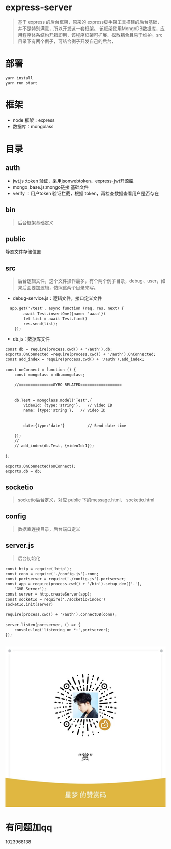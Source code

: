 # express-server
> 基于 express 的后台框架，原来的 express脚手架工具搭建的后台基础，并不是特别满意，所以开发这一套框架。
> 该框架使用MongoDB数据库，应用程序体系结构开箱即用，该程序框架可扩展、松散耦合且易于维护。src 目录下有两个例子，可结合例子开发自己的后台，
# 部署
```
yarn install
yarn run start
```
# 框架
- node 框架：express
- 数据库：mongolass
# 目录
## auth
- jwt.js :token 验证，采用jsonwebtoken、express-jwt开源库.
- mongo_base.js:mongo链接 基础文件
- verify ：用户token 验证拦截，根据 token，再检查数据查看用户是否存在
## bin
> 后台框架基础定义
## public
静态文件存储位置

## src
> 后台逻辑文件，这个文件操作最多，有个两个例子目录，debug、user，如果后面要加逻辑，仿照这两个目录来写。
- debug-service.js：逻辑文件，接口定义文件
```
  app.get('/test', async function (req, res, next) {
        await Test.insertOne({name: 'aaaa'})
        let list = await Test.find()
        res.send(list);
    });
```
- db.js：数据库文件
```
const db = require(process.cwd() + '/auth').db;
exports.OnConnected =require(process.cwd() + '/auth').OnConnected;
const add_index = require(process.cwd() + '/auth').add_index;

const onConnect = function () {
    const mongolass = db.mongolass;

    //===============GYRO RELATED==================


    db.Test = mongolass.model('Test',{
        videoId: {type:'string'},   // video ID
        name: {type:'string'},   // video ID


        date:{type:'date'}          // Send date time

    });
    //
    // add_index(db.Test, {videoId:1});

};

exports.OnConnected(onConnect);
exports.db = db;

```
## socketio
> socketio后台定义，对应 public 下的message.html、 socketio.html

## config
> 数据库连接目录，后台端口定义

## server.js
> 后台初始化

```
const http = require('http');
const conn = require('./config.js').conn;
const portserver = require('./config.js').portserver;
const app = require(process.cwd() + '/bin').setup_dev(['.'],
    'GVR Server');
const server = http.createServer(app);
const socketIo = require('./socketio/index')
socketIo.init(server)

require(process.cwd() + '/auth').connectDB(conn);

server.listen(portserver, () => {
    console.log('listening on *:',portserver);
});


```
![image](./public/image/zan.jpg)
# 有问题加qq
1023968138
